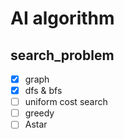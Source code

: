# AI algorithm

## search_problem

- [x] graph
- [x] dfs & bfs
- [ ] uniform cost search
- [ ] greedy
- [ ] Astar
